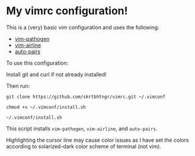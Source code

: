 # My vimrc configuration!

This is a (very) basic vim configuration and uses the following:
* [vim-pathogen](https://github.com/tpope/vim-pathogen)
* [vim-airline](https://github.com/vim-airline/vim-airline)
* [auto-pairs](https://github.com/jiangmiao/auto-pairs)

To use this configuration:

Install git and curl if not already installed!

Then run:

`git clone https://github.com/skrtbhtngr/vimrc.git ~/.vimconf`

`chmod +x ~/.vimconf/install.sh`

`~/.vimconf/install.sh`

This script installs `vim-pathogen`, `vim-airline`, and `auto-pairs`.

Highlighting the cursor line may cause color issues as I have set the colors according to solarized-dark color scheme of terminal (not vim).
